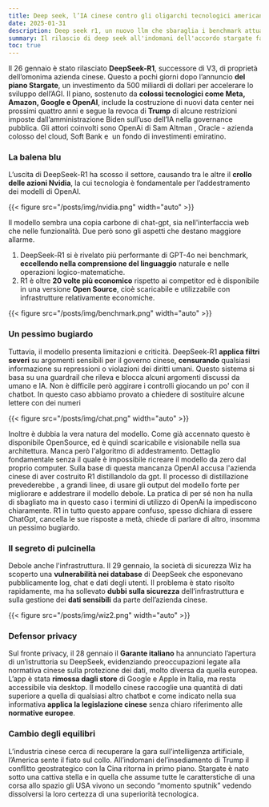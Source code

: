 ```yaml
---
title: Deep seek, l’IA cinese contro gli oligarchi tecnologici americani
date: 2025-01-31
description: Deep seek r1, un nuovo llm che sbaraglia i benchmark attuali
summary: Il rilascio di deep seek all'indomani dell'accordo stargate fa vacillare le certezze degli oligarchi tecnologici.
toc: true
---
```


Il 26 gennaio è stato rilasciato **DeepSeek-R1**, successore di V3, di proprietà dell’omonima azienda cinese. Questo a pochi giorni dopo l’annuncio **del piano Stargate**, un investimento da 500 miliardi di dollari per accelerare lo sviluppo dell’AGI. Il piano, sostenuto da **colossi tecnologici come Meta, Amazon, Google e OpenAI**, include la costruzione di nuovi data center nei prossimi quattro anni e segue la revoca di **Trump** di alcune restrizioni imposte dall’amministrazione Biden sull’uso dell’IA nella governance pubblica. Gli attori coinvolti sono OpenAi di Sam Altman , Oracle - azienda colosso del cloud, Soft Bank e  un fondo di investimenti emiratino.

### La balena blu
L’uscita di DeepSeek-R1 ha scosso il settore, causando tra le altre il **crollo delle azioni Nvidia**, la cui tecnologia è fondamentale per l’addestramento dei modelli di OpenAI.

{{< figure src="/posts/img/nvidia.png"  width="auto" >}}


Il modello sembra una copia carbone di chat-gpt, sia nell'interfaccia web che nelle funzionalità. Due però sono gli aspetti che destano maggiore allarme.
1. DeepSeek-R1 si è rivelato più performante di GPT-4o nei benchmark, **eccellendo nella comprensione del linguaggio** naturale e nelle operazioni logico-matematiche. 
2. R1 è oltre **20 volte più economico** rispetto ai competitor ed è disponibile in una versione **Open Source**, cioè scaricabile e utilizzabile con infrastrutture relativamente economiche.

{{< figure src="/posts/img/benchmark.png"  width="auto" >}}

### Un pessimo bugiardo
Tuttavia, il modello presenta limitazioni e criticità. DeepSeek-R1 **applica filtri severi** su argomenti sensibili per il governo cinese, **censurando** qualsiasi informazione su repressioni o violazioni dei diritti umani. Questo sistema si basa su una guardrail che rileva e blocca alcuni argomenti discussi da umano e IA. Non è difficile però aggirare i controlli giocando un po' con il chatbot. In questo caso abbiamo provato a chiedere di sostituire alcune lettere con dei numeri

{{< figure src="/posts/img/chat.png"  width="auto" >}}

Inoltre è dubbia la vera natura del modello. Come già accennato questo è disponibile OpenSource, ed è quindi scaricabile e visionabile nella sua architettura. Manca però l'algoritmo di addestramento. Dettaglio fondamentale senza il quale è impossibile ricreare il modello da zero dal proprio computer. Sulla base di questa mancanza OpenAI accusa l'azienda cinese di aver costruito R1 distillandolo da gpt. Il processo di distillazione prevederebbe , a grandi linee, di usare gli output del modello forte per migliorare e addestrare il modello debole. La pratica di per sé non ha nulla di sbagliato ma in questo caso i termini di utilizzo di OpenAi la impediscono chiaramente. R1 in tutto questo appare confuso, spesso dichiara di essere ChatGpt, cancella le sue risposte a metà, chiede di parlare di altro, insomma un pessimo bugiardo.

### Il segreto di pulcinella
Debole anche l'infrastruttura. Il 29 gennaio, la società di sicurezza Wiz ha scoperto una **vulnerabilità nei database** di DeepSeek che esponevano pubblicamente log, chat e dati degli utenti. Il problema è stato risolto rapidamente, ma ha sollevato **dubbi sulla sicurezza** dell’infrastruttura e sulla gestione dei **dati sensibili** da parte dell’azienda cinese.

{{< figure src="/posts/img/wiz2.png"  width="auto" >}}

### Defensor privacy
Sul fronte privacy, il 28 gennaio il **Garante italiano** ha annunciato l’apertura di un’istruttoria su DeepSeek, evidenziando preoccupazioni legate alla normativa cinese sulla protezione dei dati, molto diversa da quella europea. L’app è stata **rimossa dagli store** di Google e Apple in Italia, ma resta accessibile via desktop. Il modello cinese raccoglie una quantità di dati superiore a quella di qualsiasi altro chatbot e come indicato nella sua informativa **applica la legislazione cinese** senza chiaro riferimento alle **normative europee**.

### Cambio degli equilibri
L’industria cinese cerca di recuperare la gara sull’intelligenza artificiale, l’America sente il fiato sul collo. All’indomani del’insediamento di Trump il conflitto geostrategico con la Cina ritorna in primo piano. Stargate è nato sotto una cattiva stella e in quella che assume tutte le caratterstiche di una corsa allo spazio gli USA vivono un secondo “momento sputnik” vedendo dissolversi la loro certezza di una superiorità tecnologica.